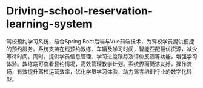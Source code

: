 # Driving-school-reservation-learning-system
驾校预约学习系统，结合Spring Boot后端与Vue前端技术，为驾校学员提供便捷的预约服务。系统支持在线预约教练、车辆及学习时间，智能匹配最优资源，减少等待时间。同时，提供学员信息管理、学习进度跟踪及评价反馈等功能，增强学习体验。教练端可查看预约情况，高效管理教学计划。系统界面简洁友好，操作流畅，有效提升驾校运营效率，优化学员学习体验，助力驾考培训行业的数字化转型。
